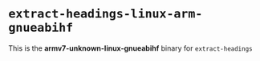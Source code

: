 # `extract-headings-linux-arm-gnueabihf`

This is the **armv7-unknown-linux-gnueabihf** binary for `extract-headings`
